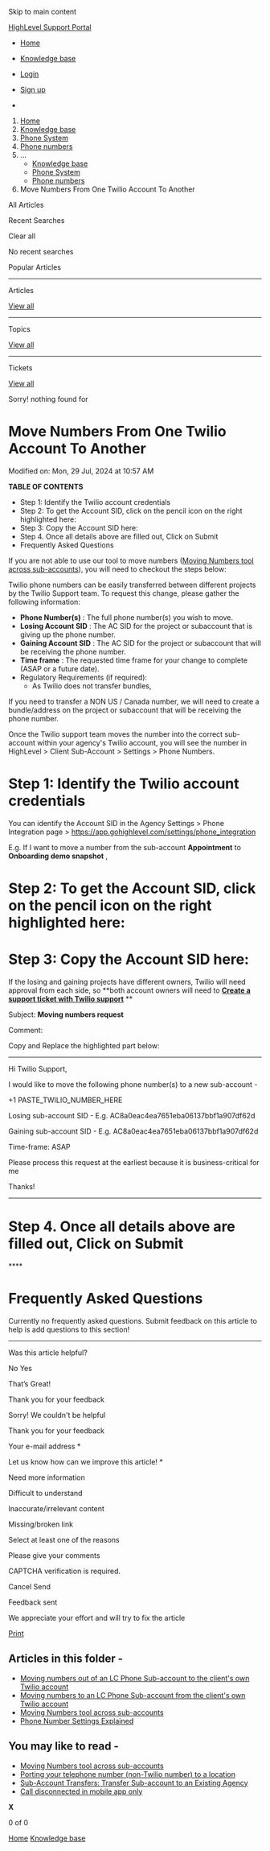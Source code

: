 Skip to main content

[ HighLevel Support Portal ](https://help.gohighlevel.com)

  * [ Home ](/support/home)
  * [ Knowledge base ](/support/solutions)

  * [Login](/support/login)
  * [Sign up](/support/signup)
  * 

  1. [Home](/support/home)
  2. [Knowledge base](/support/solutions)
  3. [Phone System](/support/solutions/48000415161)
  4. [Phone numbers](/support/solutions/folders/48000691614)
  5. ... 
     * [Knowledge base](/support/solutions)
     * [Phone System](/support/solutions/48000415161)
     * [Phone numbers](/support/solutions/folders/48000691614)
  6. Move Numbers From One Twilio Account To Another

All  Articles 

Recent Searches

Clear all

No recent searches

Popular Articles

* * *

Articles

[View all](/support/search/solutions)

* * *

Topics

[View all](/support/search/topics)

* * *

Tickets

[View all](/support/search/tickets)

Sorry! nothing found for   

# Move Numbers From One Twilio Account To Another

Modified on: Mon, 29 Jul, 2024 at 10:57 AM

**TABLE OF CONTENTS**

  * Step 1: Identify the Twilio account credentials
  * Step 2: To get the Account SID, click on the pencil icon on the right highlighted here:
  * Step 3: Copy the Account SID here:
  * Step 4. Once all details above are filled out, Click on Submit
  * Frequently Asked Questions

If you are not able to use our tool to move numbers ([Moving Numbers tool across sub-accounts](https://help.gohighlevel.com/en/support/solutions/articles/48001203968)), you will need to checkout the steps below:

Twilio phone numbers can be easily transferred between different projects by the Twilio Support team. To request this change, please gather the following information:

  * **Phone Number(s)** : The full phone number(s) you wish to move.
  * **Losing Account SID** : The AC SID for the project or subaccount that is giving up the phone number.
  * **Gaining Account SID** : The AC SID for the project or subaccount that will be receiving the phone number.
  * **Time frame** : The requested time frame for your change to complete (ASAP or a future date).
  * Regulatory Requirements (if required):
    * As Twilio does not transfer bundles, 

If you need to transfer a NON US / Canada number,  we will need to create a bundle/address on the project or subaccount that will be receiving the phone number.

Once the Twilio support team moves the number into the correct sub-account within your agency's Twilio account, you will see the number in HighLevel > Client Sub-Account > Settings > Phone Numbers.

# **Step 1: Identify the Twilio account credentials**

You can identify the Account SID in the Agency Settings > Phone Integration page > [](https://app.gohighlevel.com/settings/phone_system)<https://app.gohighlevel.com/settings/phone_integration>

E.g. If I want to move a number from the sub-account **Appointment** to **Onboarding demo snapshot** , 

# **Step 2: To get the Account SID, click on the pencil icon on the right highlighted here:**

# **Step 3: Copy the Account SID here:**

If the losing and gaining projects have different owners, Twilio will need approval from each side, so **both account owners will need to  ****[Create a support ticket with Twilio support](https://support.twilio.com/hc/en-us/articles/360048500694-Contacting-Twilio-Support)**** **

 Subject: **Moving numbers request**

Comment:

Copy and Replace the highlighted part below:

* * *

Hi Twilio Support,

I would like to move the following phone number(s) to a new sub-account -

+1 PASTE_TWILIO_NUMBER_HERE

Losing sub-account SID - E.g. AC8a0eac4ea7651eba06137bbf1a907df62d

Gaining sub-account SID - E.g. AC8a0eac4ea7651eba06137bbf1a907df62d

Time-frame: ASAP

Please process this request at the earliest because it is business-critical for me

Thanks!

* * *

# **Step 4. Once all details above are filled out, Click on Submit**

[](https://s3.amazonaws.com/cdn.freshdesk.com/data/helpdesk/attachments/production/48298328047/original/1Nida7V1MC33hMpKIS7dP3w2i2eOCS1IaQ.png?1684488407)****  

# **Frequently Asked Questions**

Currently no frequently asked questions. Submit feedback on this article to help is add questions to this section!

* * *

Was this article helpful?

No  Yes 

That’s Great!

Thank you for your feedback

Sorry! We couldn't be helpful

Thank you for your feedback

Your e-mail address *

Let us know how can we improve this article! *

Need more information 

Difficult to understand 

Inaccurate/irrelevant content 

Missing/broken link 

Select at least one of the reasons 

Please give your comments 

CAPTCHA verification is required. 

Cancel  Send 

Feedback sent

We appreciate your effort and will try to fix the article

[Print](javascript:print\(\))

## Articles in this folder -

  * [Moving numbers out of an LC Phone Sub-account to the client's own Twilio account](/support/solutions/articles/48001240107-moving-numbers-out-of-an-lc-phone-sub-account-to-the-client-s-own-twilio-account)
  * [Moving numbers to an LC Phone Sub-account from the client's own Twilio account](/support/solutions/articles/48001240108-moving-numbers-to-an-lc-phone-sub-account-from-the-client-s-own-twilio-account)
  * [Moving Numbers tool across sub-accounts](/support/solutions/articles/48001203968-moving-numbers-tool-across-sub-accounts)
  * [Phone Number Settings Explained](/support/solutions/articles/48001229976-phone-number-settings-explained)

## You may like to read -

  * [Moving Numbers tool across sub-accounts](/support/solutions/articles/48001203968-moving-numbers-tool-across-sub-accounts)
  * [Porting your telephone number (non-Twilio number) to a location](/support/solutions/articles/48001211919-porting-your-telephone-number-non-twilio-number-to-a-location)
  * [Sub-Account Transfers: Transfer Sub-account to an Existing Agency](/support/solutions/articles/155000002031-sub-account-transfers-transfer-sub-account-to-an-existing-agency)
  * [Call disconnected in mobile app only](/support/solutions/articles/48001172952-call-disconnected-in-mobile-app-only)

**X**

0 of 0 []()

[Home](/support/home) [Knowledge base](/support/solutions)
